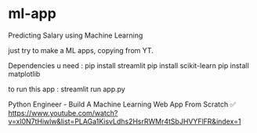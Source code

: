 # ml-app
Predicting Salary using Machine Learning

just try to make a ML apps, copying from YT. 

Dependencies u need :
pip install streamlit
pip install scikit-learn
pip install matplotlib

to run this app : streamlit run app.py





Python Engineer - Build A Machine Learning Web App From Scratch
✅ https://www.youtube.com/watch?v=xl0N7tHiwlw&list=PLAGa1KisvLdhs2HsrRWMr4tSbJHVYFlFR&index=1
